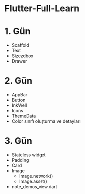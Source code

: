 # Flutter-Full-Learn
 
# 1. Gün
-  Scaffold
-  Text
-  Sizezdbox
-  Drawer
# 2. Gün
-  AppBar
-  Button
-  InkWell
-  Icons
-  ThemeData
-  Color sınıfı oluşturma ve detayları
# 3. Gün
-  Stateless widget
-  Padding
-  Card 
- Image 
  * Image.network()
  * Image.asset()
-  note_demos_view.dart
